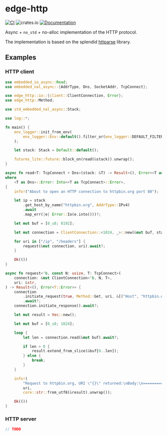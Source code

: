 # edge-http

[![CI](https://github.com/ivmarkov/edge-net/actions/workflows/ci.yml/badge.svg)](https://github.com/ivmarkov/edge-net/actions/workflows/ci.yml)
![crates.io](https://img.shields.io/crates/v/edge-net.svg)
[![Documentation](https://docs.rs/edge-net/badge.svg)](https://docs.rs/edge-net)

Async + `no_std` + no-alloc implementation of the HTTP protocol.

The implementation is based on the splendid [httparse](https://github.com/seanmonstar/httparse) library.

## Examples

### HTTP client

```rust
use embedded_io_async::Read;
use embedded_nal_async::{AddrType, Dns, SocketAddr, TcpConnect};

use edge_http::io::{client::ClientConnection, Error};
use edge_http::Method;

use std_embedded_nal_async::Stack;

use log::*;

fn main() {
    env_logger::init_from_env(
        env_logger::Env::default().filter_or(env_logger::DEFAULT_FILTER_ENV, "info"),
    );

    let stack: Stack = Default::default();

    futures_lite::future::block_on(read(&stack)).unwrap();
}

async fn read<T: TcpConnect + Dns>(stack: &T) -> Result<(), Error<<T as TcpConnect>::Error>>
where
    <T as Dns>::Error: Into<<T as TcpConnect>::Error>,
{
    info!("About to open an HTTP connection to httpbin.org port 80");

    let ip = stack
        .get_host_by_name("httpbin.org", AddrType::IPv4)
        .await
        .map_err(|e| Error::Io(e.into()))?;

    let mut buf = [0_u8; 8192];

    let mut connection = ClientConnection::<1024, _>::new(&mut buf, stack, SocketAddr::new(ip, 80));

    for uri in ["/ip", "/headers"] {
        request(&mut connection, uri).await?;
    }

    Ok(())
}

async fn request<'b, const N: usize, T: TcpConnect>(
    connection: &mut ClientConnection<'b, N, T>,
    uri: &str,
) -> Result<(), Error<T::Error>> {
    connection
        .initiate_request(true, Method::Get, uri, &[("Host", "httpbin.org")])
        .await?;
    connection.initiate_response().await?;

    let mut result = Vec::new();

    let mut buf = [0_u8; 1024];

    loop {
        let len = connection.read(&mut buf).await?;

        if len > 0 {
            result.extend_from_slice(&buf[0..len]);
        } else {
            break;
        }
    }

    info!(
        "Request to httpbin.org, URI \"{}\" returned:\nBody:\n=================\n{}\n=================\n\n\n\n",
        uri,
        core::str::from_utf8(&result).unwrap());

    Ok(())
}
```

### HTTP server

```rust
// TODO
```
